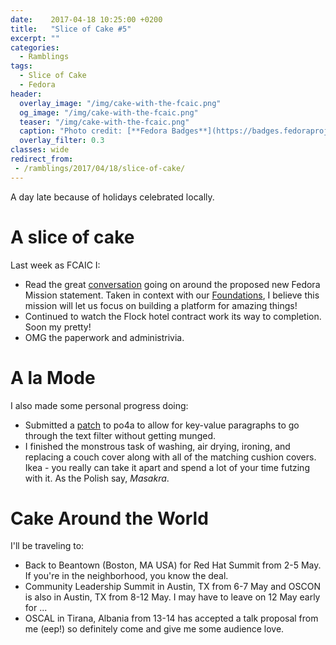 ```yaml
---
date:    2017-04-18 10:25:00 +0200
title:   "Slice of Cake #5"
excerpt: ""
categories:
  - Ramblings
tags:
  - Slice of Cake
  - Fedora
header:
  overlay_image: "/img/cake-with-the-fcaic.png"
  og_image: "/img/cake-with-the-fcaic.png"
  teaser: "/img/cake-with-the-fcaic.png"
  caption: "Photo credit: [**Fedora Badges**](https://badges.fedoraproject.org/badge/its-a-cake-thing)"
  overlay_filter: 0.3
classes: wide
redirect_from:
 - /ramblings/2017/04/18/slice-of-cake/
---
```


A day late because of holidays celebrated locally.

# A slice of cake

Last week as FCAIC I:

- Read the great [conversation](
https://lists.fedoraproject.org/archives/list/council-discuss@lists.fedoraproject.org/message/RJQWWPGDVBXPNHP6KGISKYY74CZH47UQ/) going on around the proposed new Fedora Mission statement.  Taken in context with our [Foundations](https://fedoraproject.org/wiki/Foundations), I believe this mission will let us focus on building a platform for amazing things!
- Continued to watch the Flock hotel contract work its way to completion.  Soon my pretty!
- OMG the paperwork and administrivia.

# A la Mode

I also made some personal progress doing:

- Submitted a [patch](https://github.com/mquinson/po4a/pull/25) to po4a to allow for key-value paragraphs to go through the text filter without getting munged.
- I finished the monstrous task of washing, air drying, ironing, and replacing a couch cover along with all of the matching cushion covers.  Ikea - you really can take it apart and spend a lot of your time futzing with it.  As the Polish say, *Masakra*.

# Cake Around the World

I'll be traveling to:

- Back to Beantown (Boston, MA USA) for Red Hat Summit from 2-5 May.  If you're in the neighborhood, you know the deal.
- Community Leadership Summit in Austin, TX from 6-7 May and OSCON is also in Austin, TX from 8-12 May. I may have to leave on 12 May early for ...
- OSCAL in Tirana, Albania from 13-14 has accepted a talk proposal from me (eep!) so definitely come and give me some audience love.
